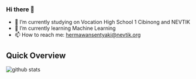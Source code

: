 ### Hi there 👋
- 🔭 I’m currently studying on Vocation High School 1 Cibinong and NEVTIK
- 🌱 I’m currently learning Machine Learning
- 📫 How to reach me: hermawansentyaki@nevtik.org

## Quick Overview
![github stats](https://github-readme-stats.vercel.app/api?username=dark-hermes&show_icons=true&theme=gotham)

